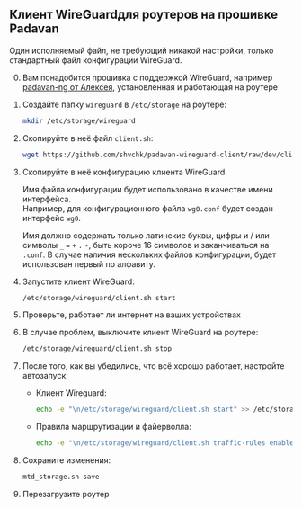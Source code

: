 ## Клиент WireGuardдля роутеров на прошивке Padavan

Один исполняемый файл, не требующий никакой настройки, только стандартный файл конфигурации WireGuard.

0. Вам понадобится прошивка с поддержкой WireGuard, например [padavan-ng от Алексея](https://gitlab.com/dm38/padavan-ng), установленная и работающая на роутере

0. Создайте папку `wireguard` в `/etc/storage` на роутере:
    ```sh
    mkdir /etc/storage/wireguard
    ```

0. Скопируйте в неё файл `client.sh`:
    ```sh
    wget https://github.com/shvchk/padavan-wireguard-client/raw/dev/client.sh -P /etc/storage/wireguard
    ```

0. Скопируйте в неё конфигурацию клиента WireGuard.

    Имя файла конфигурации будет использовано в качестве имени интерфейса.  
    Например, для конфигурационного файла `wg0.conf` будет создан интерфейс `wg0`.
    
    Имя должно содержать только латинские буквы, цифры и / или символы `_` `=` `+` `.` `-`, быть короче 16 символов и заканчиваться на `.conf`. В случае наличия нескольких файлов конфигурации, будет использован первый по алфавиту.

0. Запустите клиент WireGuard:
    ```sh
    /etc/storage/wireguard/client.sh start
    ```

0. Проверьте, работает ли интернет на ваших устройствах

0. В случае проблем, выключите клиент WireGuard на роутере:
    ```sh
    /etc/storage/wireguard/client.sh stop
    ```

0. После того, как вы убедились, что всё хорошо работает, настройте автозапуск:

    - Клиент Wireguard:
      ```sh
      echo -e "\n/etc/storage/wireguard/client.sh start" >> /etc/storage/started_script.sh
      ```

    - Правила маршрутизации и файерволла:
      ```sh
      echo -e "\n/etc/storage/wireguard/client.sh traffic-rules enable" >> /etc/storage/post_iptables_script.sh
      ```

0. Сохраните изменения:
    ```sh
    mtd_storage.sh save
    ```

0. Перезагрузите роутер
